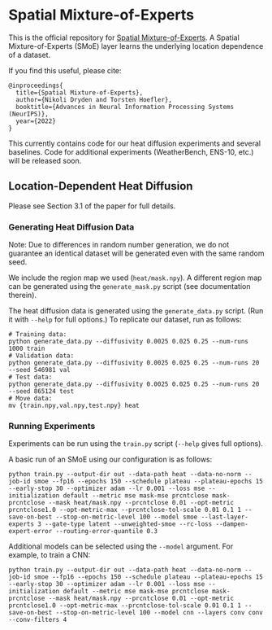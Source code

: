 # Spatial Mixture-of-Experts

This is the official repository for [Spatial Mixture-of-Experts](https://arxiv.org/abs/2211.13491).
A Spatial Mixture-of-Experts (SMoE) layer learns the underlying location dependence of a dataset.

If you find this useful, please cite:

```
@inproceedings{
  title={Spatial Mixture-of-Experts},
  author={Nikoli Dryden and Torsten Hoefler},
  booktitle={Advances in Neural Information Processing Systems (NeurIPS)},
  year={2022}
}
```

This currently contains code for our heat diffusion experiments and several baselines.
Code for additional experiments (WeatherBench, ENS-10, etc.) will be released soon.

## Location-Dependent Heat Diffusion

Please see Section 3.1 of the paper for full details.

### Generating Heat Diffusion Data

Note: Due to differences in random number generation, we do not guarantee an identical dataset will be generated even with the same random seed.

We include the region map we used (`heat/mask.npy`). A different region map can be generated using the `generate_mask.py` script (see documentation therein).

The heat diffusion data is generated using the `generate_data.py` script. (Run it with `--help` for full options.) To replicate our dataset, run as follows:
```
# Training data:
python generate_data.py --diffusivity 0.0025 0.025 0.25 --num-runs 1000 train
# Validation data:
python generate_data.py --diffusivity 0.0025 0.025 0.25 --num-runs 20 --seed 546981 val
# Test data:
python generate_data.py --diffusivity 0.0025 0.025 0.25 --num-runs 20 --seed 865124 test
# Move data:
mv {train.npy,val.npy,test.npy} heat
```

### Running Experiments

Experiments can be run using the `train.py` script (`--help` gives full options).

A basic run of an SMoE using our configuration is as follows:
```
python train.py --output-dir out --data-path heat --data-no-norm --job-id smoe --fp16 --epochs 150 --schedule plateau --plateau-epochs 15 --early-stop 30 --optimizer adam --lr 0.001 --loss mse --initialization default --metric mse mask-mse prcntclose mask-prcntclose --mask heat/mask.npy --prcntclose 0.01 --opt-metric prcntclose1.0 --opt-metric-max --prcntclose-tol-scale 0.01 0.1 1 --save-on-best --stop-on-metric-level 100 --model smoe --last-layer-experts 3 --gate-type latent --unweighted-smoe --rc-loss --dampen-expert-error --routing-error-quantile 0.3
```

Additional models can be selected using the `--model` argument. For example, to train a CNN:
```
python train.py --output-dir out --data-path heat --data-no-norm --job-id smoe --fp16 --epochs 150 --schedule plateau --plateau-epochs 15 --early-stop 30 --optimizer adam --lr 0.001 --loss mse --initialization default --metric mse mask-mse prcntclose mask-prcntclose --mask heat/mask.npy --prcntclose 0.01 --opt-metric prcntclose1.0 --opt-metric-max --prcntclose-tol-scale 0.01 0.1 1 --save-on-best --stop-on-metric-level 100 --model cnn --layers conv conv --conv-filters 4
```

